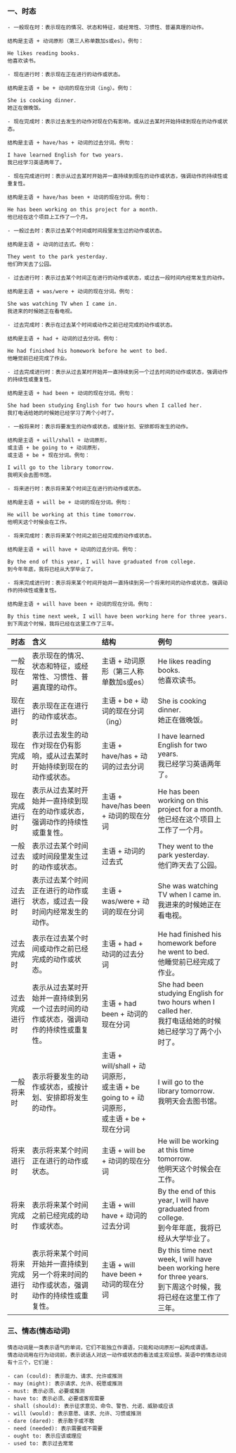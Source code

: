 ### 一、时态
```
- 一般现在时：表示现在的情况、状态和特征，或经常性、习惯性、普遍真理的动作。

结构是主语 + 动词原形（第三人称单数加s或es）。例句：

He likes reading books. 
他喜欢读书。
```
```
- 现在进行时：表示现在正在进行的动作或状态。

结构是主语 + be + 动词的现在分词（ing）。例句：

She is cooking dinner. 
她正在做晚饭。
```
```
- 现在完成时：表示过去发生的动作对现在仍有影响，或从过去某时开始持续到现在的动作或状态。

结构是主语 + have/has + 动词的过去分词。例句：

I have learned English for two years. 
我已经学习英语两年了。
```
```
- 现在完成进行时：表示从过去某时开始并一直持续到现在的动作或状态，强调动作的持续性或重复性。

结构是主语 + have/has been + 动词的现在分词。例句：

He has been working on this project for a month.
他已经在这个项目上工作了一个月。
```
```
- 一般过去时：表示过去某个时间或时间段里发生过的动作或状态。

结构是主语 + 动词的过去式。例句：

They went to the park yesterday. 
他们昨天去了公园。
```
```
- 过去进行时：表示过去某个时间正在进行的动作或状态，或过去一段时间内经常发生的动作。

结构是主语 + was/were + 动词的现在分词。例句：

She was watching TV when I came in. 
我进来的时候她正在看电视。
```
```
- 过去完成时：表示在过去某个时间或动作之前已经完成的动作或状态。

结构是主语 + had + 动词的过去分词。例句：

He had finished his homework before he went to bed. 
他睡觉前已经完成了作业。
```
```
- 过去完成进行时：表示从过去某时开始并一直持续到另一个过去时间的动作或状态，强调动作的持续性或重复性。

结构是主语 + had been + 动词的现在分词。例句：

She had been studying English for two hours when I called her. 
我打电话给她的时候她已经学习了两个小时了。
```
```
- 一般将来时：表示将要发生的动作或状态，或按计划、安排即将发生的动作。

结构是主语 + will/shall + 动词原形，
或主语 + be going to + 动词原形，
或主语 + be + 现在分词。例句：

I will go to the library tomorrow. 
我明天会去图书馆。
```
```
- 将来进行时：表示将来某个时间正在进行的动作或状态。

结构是主语 + will be + 动词的现在分词。例句：

He will be working at this time tomorrow. 
他明天这个时候会在工作。
```
```
- 将来完成时：表示将来某个时间之前已经完成的动作或状态。

结构是主语 + will have + 动词的过去分词。例句：

By the end of this year, I will have graduated from college. 
到今年年底，我将已经从大学毕业了。
```
```
- 将来完成进行时：表示将来某个时间开始并一直持续到另一个将来时间的动作或状态，强调动作的持续性或重复性。

结构是主语 + will have been + 动词的现在分词。例句：

By this time next week, I will have been working here for three years. 
到下周这个时候，我将已经在这里工作了三年。
```

| 时态 | 含义 | 结构 | 例句 |
| :--- | :--- | :--- | :--- |
| 一般现在时 | 表示现在的情况、状态和特征，或经常性、习惯性、普遍真理的动作。 | 主语 + 动词原形（第三人称单数加s或es） | He likes reading books. <br> 他喜欢读书。 |
| 现在进行时 | 表示现在正在进行的动作或状态。 | 主语 + be + 动词的现在分词（ing） | She is cooking dinner. <br> 她正在做晚饭。 |
| 现在完成时 | 表示过去发生的动作对现在仍有影响，或从过去某时开始持续到现在的动作或状态。 | 主语 + have/has + 动词的过去分词 | I have learned English for two years. <br> 我已经学习英语两年了。 |
| 现在完成进行时 | 表示从过去某时开始并一直持续到现在的动作或状态，强调动作的持续性或重复性。 | 主语 + have/has been + 动词的现在分词 | He has been working on this project for a month. <br> 他已经在这个项目上工作了一个月。 |
| 一般过去时 | 表示过去某个时间或时间段里发生过的动作或状态。 | 主语 + 动词的过去式 | They went to the park yesterday. <br> 他们昨天去了公园。 |
| 过去进行时 | 表示过去某个时间正在进行的动作或状态，或过去一段时间内经常发生的动作。 | 主语 + was/were + 动词的现在分词 | She was watching TV when I came in. <br> 我进来的时候她正在看电视。 |
| 过去完成时 | 表示在过去某个时间或动作之前已经完成的动作或状态。 | 主语 + had + 动词的过去分词 | He had finished his homework before he went to bed. <br> 他睡觉前已经完成了作业。 |
| 过去完成进行时 | 表示从过去某时开始并一直持续到另一个过去时间的动作或状态，强调动作的持续性或重复性。 | 主语 + had been + 动词的现在分词 | She had been studying English for two hours when I called her. <br> 我打电话给她的时候她已经学习了两个小时了。 |
| 一般将来时 | 表示将要发生的动作或状态，或按计划、安排即将发生的动作。 | 主语 + will/shall + 动词原形，<br> 或主语 + be going to + 动词原形，<br> 或主语 + be + 现在分词 | I will go to the library tomorrow. <br> 我明天会去图书馆。 |
| 将来进行时 | 表示将来某个时间正在进行的动作或状态。 | 主语 + will be + 动词的现在分词 | He will be working at this time tomorrow. <br> 他明天这个时候会在工作。 |
| 将来完成时 | 表示将来某个时间之前已经完成的动作或状态。 | 主语 + will have + 动词的过去分词 | By the end of this year, I will have graduated from college. <br> 到今年年底，我将已经从大学毕业了。 |
| 将来完成进行时 | 表示将来某个时间开始并一直持续到另一个将来时间的动作或状态，强调动作的持续性或重复性。 | 主语 + will have been + 动词的现在分词 | By this time next week, I will have been working here for three years. <br> 到下周这个时候，我将已经在这里工作了三年。 |

### 三、情态(情态动词)

```
情态动词是一类表示语气的单词，它们不能独立作谓语，只能和动词原形一起构成谓语。
情态动词用在行为动词前，表示说话人对这一动作或状态的看法或主观设想。英语中的情态动词有十三个，它们是：

- can (could): 表示能力、请求、允许或推测
- may (might): 表示请求、允许、祝愿或推测
- must: 表示必须、必要或推测
- have to: 表示必须、必要或客观需要
- shall (should): 表示征求意见、命令、警告、允诺、威胁或应该
- will (would): 表示意愿、请求、允许、习惯或推测
- dare (dared): 表示敢于或不敢
- need (needed): 表示需要或不需要
- ought to: 表示应该或理应
- used to: 表示过去常常
```
